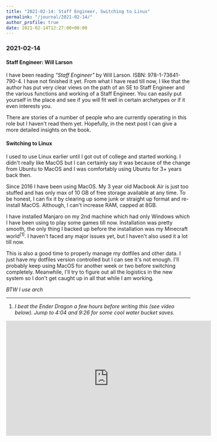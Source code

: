 ```yaml
---
title: "2021-02-14: Staff Engineer, Switching to Linux"
permalink: "/journal/2021-02-14/"
author_profile: true
date: 2021-02-14T12:27:00+00:00
---
```


### 2021-02-14

#### Staff Engineer: Will Larson

I have been reading _"Staff Engineer"_ by Will Larson. ISBN: 978-1-73641-790-4.
I have not finished it yet. From what I have read till now, I like that the
author has put very clear views on the path of an SE to Staff Engineer and the
various functions and working of a Staff Engineer. You can easily put yourself
in the place and see if you will fit well in certain archetypes or if it even
interests you.

There are stories of a number of people who are currently operating in this
role but I haven't read them yet. Hopefully, in the next post I can give a more
detailed insights on the book.

#### Switching to Linux

I used to use Linux earlier until I got out of college and started working. I
didn't really like MacOS but I can certainly say it was because of the change
from Ubuntu to MacOS and I was comfortably using Ubuntu for 3+ years back then.

Since 2016 I have been using MacOS. My 3 year old Macbook Air is just too
stuffed and has only max of 10 GB of free storage available at any time. To be
honest, I can fix it by clearing up some junk or straight up format and
re-install MacOS. Although, I can't increase RAM, capped at 8GB.

I have installed Manjaro on my 2nd machine which had only Windows which I have
been using to play some games till now. Installation was pretty smooth, the
only thing I backed up before the installation was my Minecraft
world<sup>[1]</sup>. I haven't faced any major issues yet, but I haven't also
used it a lot till now.

This is also a good time to properly manage my dotfiles and other data. I just
have my dotfiles version controlled but I can see it's not enough. I'll
probably keep using MacOS for another week or two before switching completely.
Meanwhile, I'll try to figure out all the logistics in the new system so I
don't get caught up in all that while I am working.

_BTW I use arch_

---

1. _I beat the Ender Dragon a few hours before writing this (see video below).
   Jump to 4:04 and 9:26 for some cool water bucket saves._

<iframe width="560" height="315" src="https://www.youtube.com/embed/d96E5qtAFE4" frameborder="0" allow="accelerometer; autoplay; clipboard-write; encrypted-media; gyroscope; picture-in-picture" allowfullscreen></iframe>
